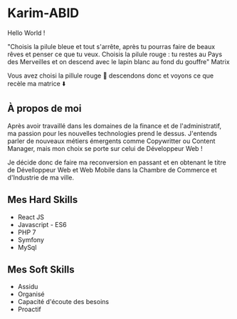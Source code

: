 # Karim-ABID

Hello World !

<p> "Choisis la pilule bleue et tout s'arrête, après tu pourras faire de beaux rêves et penser ce que tu veux. Choisis la pilule rouge : tu restes au Pays des Merveilles et on descend avec le lapin blanc au fond du gouffre" Matrix </p>
  
Vous avez choisi la pillule rouge :pill: descendons donc et voyons ce que recèle ma matrice  :arrow_down:

<h2> À propos de moi </h2>

Après avoir travaillé dans les domaines de la finance et de l'administratif, ma passion pour les nouvelles technologies prend le dessus. J'entends parler de nouveaux métiers émergents comme Copywritter ou Content Manager, mais mon choix se porte sur celui de Développeur Web ! 

Je décide donc de faire ma reconversion en passant et en obtenant le titre de Dévelloppeur Web et Web Mobile dans la Chambre de Commerce et d'Industrie de ma ville. 

<h2> Mes Hard Skills  </h2>

<ul>
  <li> React JS </li> 
  <li>Javascript - ES6</li>
  <li>PHP 7</li>
  <li>Symfony</li>
  <li>MySql</li>
</ul>

<h2> Mes Soft Skills </h2>

<ul>
 <li>Assidu</li>
  <li>Organisé</li>
  <li>Capacité d'écoute des besoins</li>
  <li>Proactif</li>
</ul>
